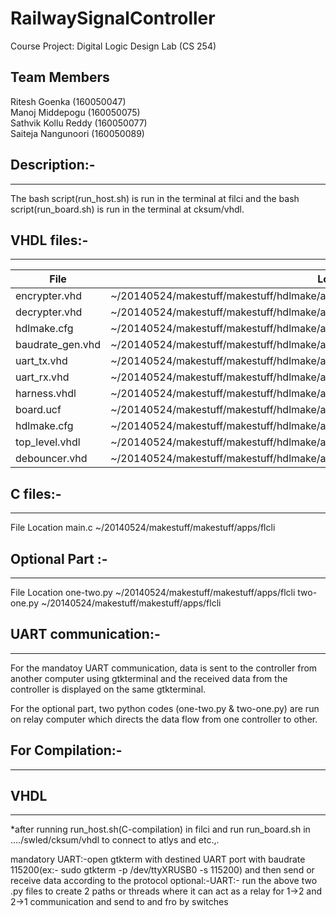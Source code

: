 # RailwaySignalController
Course Project: Digital Logic Design Lab (CS 254) <br>

## Team Members
Ritesh Goenka       (160050047)<br>
Manoj Middepogu     (160050075)<br>
Sathvik Kollu Reddy (160050077)<br>
Saiteja Nangunoori  (160050089)<br>

## Description:-
--------------

The bash script(run_host.sh) is run in the terminal at filci and the bash script(run_board.sh) is run in the terminal at cksum/vhdl.

## VHDL files:-
-----------
|File 				    |   Location                                                                              |
------------------|-----------------------------------------------------------------------------------------|
|encrypter.vhd    |~/20140524/makestuff/makestuff/hdlmake/apps/makestuff/swled/cksum/vhdl                   |
|decrypter.vhd 	  |~/20140524/makestuff/makestuff/hdlmake/apps/makestuff/swled/cksum/vhdl                   |
|hdlmake.cfg 		  |~/20140524/makestuff/makestuff/hdlmake/apps/makestuff/swled/cksum/vhdl                   |
|baudrate_gen.vhd |~/20140524/makestuff/makestuff/hdlmake/apps/makestuff/swled/cksum/vhdl                   |
|uart_tx.vhd 		  |~/20140524/makestuff/makestuff/hdlmake/apps/makestuff/swled/cksum/vhdl                   |
|uart_rx.vhd 		  |~/20140524/makestuff/makestuff/hdlmake/apps/makestuff/swled/cksum/vhdl                   |
|harness.vhdl		  |~/20140524/makestuff/makestuff/hdlmake/apps/makestuff/swled/templates                    |
|board.ucf		    |~/20140524/makestuff/makestuff/hdlmake/apps/makestuff/swled/templates/fx2all/boards/atlys|
|hdlmake.cfg		  |~/20140524/makestuff/makestuff/hdlmake/apps/makestuff/swled/templates/fx2all/vhdl        |
|top_level.vhdl		|~/20140524/makestuff/makestuff/hdlmake/apps/makestuff/swled/templates/fx2all/vhdl        |
|debouncer.vhd		|~/20140524/makestuff/makestuff/hdlmake/apps/makestuff/swled/templates/fx2all/vhdl        |

## C files:-
--------
File 				  Location
main.c				~/20140524/makestuff/makestuff/apps/flcli

## Optional Part :-
------------------ 
File          Location
one-two.py	  ~/20140524/makestuff/makestuff/apps/flcli
two-one.py		~/20140524/makestuff/makestuff/apps/flcli

## UART communication:-
--------------------
For the mandatoy UART communication, data is sent to the controller from another computer using gtkterminal and the received data from the controller is displayed on the same gtkterminal.

For the optional part, two python codes (one-two.py & two-one.py) are run on relay computer which directs the data flow from one controller to other.

## For Compilation:-
----------------
## VHDL
---- 
*after running run_host.sh(C-compilation) in filci and run run_board.sh in ..../swled/cksum/vhdl to connect to atlys and etc.,.

mandatory UART:-open gtkterm with destined UART port with baudrate 115200(ex:- sudo gtkterm -p /dev/ttyXRUSB0 -s 115200) and then send or receive data according to the protocol
optional:-UART:- run the above two .py files to create 2 paths or threads where it can act as a relay for 1->2 and 2->1 communication and send to and fro by switches
